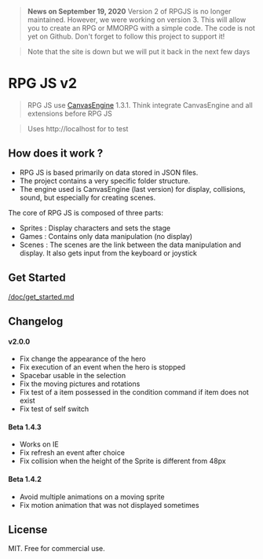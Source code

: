 > **News on September 19, 2020**
Version 2 of RPGJS is no longer maintained. However, we were working on version 3. This will allow you to create an RPG or MMORPG with a simple code. The code is not yet on Github. Don't forget to follow this project to support it!

> Note that the site is down but we will put it back in the next few days

# RPG JS v2 #

>  RPG JS use [CanvasEngine](http://canvasengine.net) 1.3.1. Think integrate CanvasEngine and all extensions before RPG JS

> Uses http://localhost for to test

## How does it work ? ##

- RPG JS is based primarily on data stored in JSON files.
- The project contains a very specific folder structure.
- The engine used is CanvasEngine (last version) for display, collisions, sound, but especially for creating scenes.

The core of RPG JS is composed of three parts:

- Sprites : Display characters and sets the stage
- Games : Contains only data manipulation (no display)
- Scenes : The scenes are the link between the data manipulation and display. It also gets input from the keyboard or joystick

## Get Started ##

[/doc/get_started.md](/doc/get_started.md)

## Changelog ##

#### v2.0.0

* Fix change the appearance of the hero
* Fix execution of an event when the hero is stopped
* Spacebar usable in the selection
* Fix the moving pictures and rotations
* Fix test of a item possessed in the condition command if item does not exist
* Fix test of self switch 

#### Beta 1.4.3

* Works on IE
* Fix refresh an event after choice
* Fix collision when the height of the Sprite is different from 48px

#### Beta 1.4.2

* Avoid multiple animations on a moving sprite
* Fix motion animation that was not displayed sometimes

## License ##


MIT. Free for commercial use.




    






